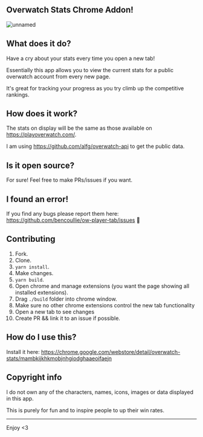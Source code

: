 ## Overwatch Stats Chrome Addon!
![unnamed](https://user-images.githubusercontent.com/6733407/43624615-b3ca19aa-973c-11e8-9ec7-b0313a7331f8.jpg)

## What does it do?

Have a cry about your stats every time you open a new tab!

Essentially this app allows you to view the current stats for a public overwatch account from every new page.

It's great for tracking your progress as you try climb up the competitive rankings.

## How does it work?

The stats on display will be the same as those available on https://playoverwatch.com/.

I am using https://github.com/alfg/overwatch-api to get the public data.

## Is it open source?

For sure! Feel free to make PRs/issues if you want.

## I found an error!

If you find any bugs please report them here: https://github.com/bencoullie/ow-player-tab/issues 🙇

## Contributing

1. Fork.
2. Clone.
3. `yarn install`.
4. Make changes.
5. `yarn build`.
6. Open chrome and manage extensions (you want the page showing all installed extensions).
7. Drag `./build` folder into chrome window.
8. Make sure no other chrome extensions control the new tab functionality
9. Open a new tab to see changes
10. Create PR && link it to an issue if possible.

## How do I use this?

Install it here: https://chrome.google.com/webstore/detail/overwatch-stats/mambkijkhkmobjnhgiodghaaeoifaejn

## Copyright info

I do not own any of the characters, names, icons, images or data displayed in this app.

This is purely for fun and to inspire people to up their win rates.

---

Enjoy <3
